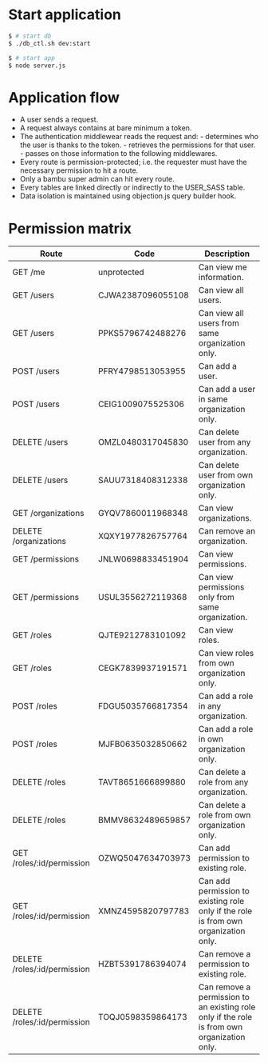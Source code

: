# Start application
```sh
$ # start db
$ ./db_ctl.sh dev:start

$ # start app
$ node server.js
```

# Application flow
 * A user sends a request.
 * A request always contains at bare minimum a token.
 * The authentication middlewear reads the request and:
        - determines who the user is thanks to the token.
         - retrieves the permissions for that user.
         - passes on those information to the following middlewares.
 * Every route is permission-protected; i.e. the requester must have the necessary permission to hit a route.
 * Only a bambu super admin can hit every route.
 * Every tables are linked directly or indirectly to the USER_SASS table.
 * Data isolation is maintained using objection.js query builder hook.

# Permission matrix
| Route | Code | Description |
| ------ | ------ | ----- |
| GET /me | unprotected | Can view me information.
| GET /users | CJWA2387096055108 | Can view all users.
| GET /users | PPKS5796742488276 | Can view all users from same organization only.
| POST /users | PFRY4798513053955 | Can add a user.
| POST /users | CEIG1009075525306 | Can add a user in same organization only.
| DELETE /users | OMZL0480317045830 | Can delete user from any organization.
| DELETE /users | SAUU7318408312338 | Can delete user from own organization only.
| GET /organizations | GYQV7860011968348 | Can view organizations.
| DELETE /organizations | XQXY1977826757764 | Can remove an organization.
| GET /permissions | JNLW0698833451904 | Can view permissions.
| GET /permissions | USUL3556272119368 | Can view permissions only from same organization.
| GET /roles | QJTE9212783101092 | Can view roles.
| GET /roles | CEGK7839937191571 | Can view roles from own organization only.
| POST /roles | FDGU5035766817354 | Can add a role in any organization.
| POST /roles | MJFB0635032850662 | Can add a role in own organization only.
| DELETE /roles | TAVT8651666899880 | Can delete a role from any organization.
| DELETE /roles | BMMV8632489659857 | Can delete a role from own organization only.
| GET /roles/:id/permission | OZWQ5047634703973 | Can add permission to existing role.
| GET /roles/:id/permission | XMNZ4595820797783 | Can add permission to existing role only if the role is from own organization only.
| DELETE /roles/:id/permission | HZBT5391786394074 | Can remove a permission to existing role.
| DELETE /roles/:id/permission | TOQJ0598359864173 | Can remove a permission to an existing role only if the role is from own organization only.


